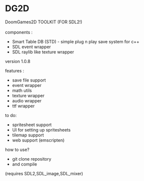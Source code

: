 # DG2D 
DoomGames2D TOOLKIT (FOR SDL2!)
<br>
<br>
components :<br>
-  Smart Table DB (STD) - simple plug n play save system for c++
-  SDL event wrapper
-  SDL raylib like texture wrapper

version 1.0.8

features :
- save file support
- event wrapper
- math utils
- texture wrapper
- audio wrapper
- ttf wrapper
  
to do:
- spritesheet support
- UI for setting up spritesheets
- tilemap support
- web support (emscripten)

how to use?
- git clone repository
- and compile

(requires SDL2,SDL_image,SDL_mixer)
